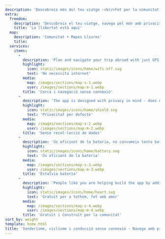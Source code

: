 ```yaml
---
description: 'Descobreix més del teu viatge -<br/>Fet per la comunitat'
extra:
  freedom:
    description: 'Descobreix el teu viatge, navega pel món amb privacitat i la comunitat en primer pla.'
    title: 'La llibertat està aquí'
  map:
    description: 'Comunitat + Mapes Lliures'
    title:
  services:
    items:
      - 
        description: 'Plan and navigate your trip abroad with just GPS, no need for mobile data. Search waypoints while on distant hiking trails or bike paths.'
        highlight:
          icon: static/images/icons/home/wifi-off.svg
          text: 'No necessita internet'
        media:
          map: /images/sections/map-s-1.webp
          user: /images/sections/map-m-1.webp
        title: 'Cerca i navegació sense connexió'
      - 
        description: 'The app is designed with privacy in mind - does not identify people, does not track you, and does not collect any information. CoMaps was also audited by <span class="text-icon"><svg viewBox="0 0 19 19"><use href="#icon-exodus"></use></svg> [Exodus](https://reports.exodus-privacy.eu.org/reports/app.comaps.google/latest/).'
        highlight:
          icon: static/images/icons/home/shield.svg
          text: 'Privacitat per defecte'
        media:
          map: /images/sections/map-s-2.webp
          user: /images/sections/map-m-2.webp
        title: 'Sense recol·lecció de dades'
      - 
        description: 'Ús eficient de la bateria, no consumeix tanta bateria com altres aplicacions de navegació.'
        highlight:
          icon: static/images/icons/home/battery.svg
          text: 'Ús eficient de la bateria'
        media:
          map: /images/sections/map-s-3.webp
          user: /images/sections/map-m-3.webp
        title: 'Estalvia bateria'
      - 
        description: 'People like you are helping build the app by adding locations to <span class="text-icon"><svg viewBox="0 0 19 19"><use href="#icon-open-street-map"></use></svg> [OpenStreetMap](https://openstreetmap.org)</span>, giving feedback on features, and contributing code on <span class="text-icon"><svg viewbox="0 0 4.233 4.233"> <use href="#icon-codeberg"></use></svg> [Codeberg](https://codeberg.org/comaps)</span> to create great maps together. The project is a fork of Organic Maps and Maps.Me, and driven by an open-source community.'
        highlight:
          icon: static/images/icons/home/heart.svg
          text: 'Gratuït per a tothom, fet amb amor'
        media:
          map: /images/sections/map-s-4.webp
          user: /images/sections/map-m-4.webp
        title: 'Gratuït i Construït per la comunitat'
sort_by: weight
template: home.html
title: 'Senderisme, ciclisme i conducció sense connexió - Navega amb privacitat'
---
```

